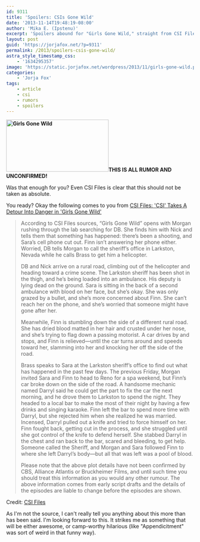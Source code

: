```yaml
---
id: 9311
title: 'Spoilers: CSIs Gone Wild'
date: '2013-11-14T19:48:19-08:00'
author: 'Mika E. (Ipstenu)'
excerpt: 'Spoilers abound for "Girls Gone Wild," straight from CSI Files.'
layout: post
guid: 'https://jorjafox.net/?p=9311'
permalink: /2013/spoilers-csis-gone-wild/
astra_style_timestamp_css:
    - '1634295357'
image: 'https://static.jorjafox.net/wordpress/2013/11/girls-gone-wild.png'
categories:
    - 'Jorja Fox'
tags:
    - article
    - csi
    - rumors
    - spoilers
---
```


<strong><img class="alignright size-thumbnail wp-image-9312" alt="Girls Gone Wild" src="//static.jorjafox.net/wordpress/2013/11/girls-gone-wild.png" width="275" height="140" />THIS IS ALL RUMOR AND UNCONFIRMED!</strong>

Was that enough for you? Even CSI Files is clear that this should not be taken as absolute.

You ready? Okay the following comes to you from <a href="http://www.csifiles.com/content/2013/11/csi-takes-a-detour-into-danger-in-girls-gone-wild/">CSI Files: 'CSI' Takes A Detour Into Danger in 'Girls Gone Wild'</a>
<blockquote>According to CSI Files sources, “Girls Gone Wild” opens with Morgan rushing through the lab searching for DB. She finds him with Nick and tells them that something has happened: there’s been a shooting, and Sara’s cell phone cut out. Finn isn’t answering her phone either. Worried, DB tells Morgan to call the sheriff’s office in Larkston, Nevada while he calls Brass to get him a helicopter.

DB and Nick arrive on a rural road, climbing out of the helicopter and heading toward a crime scene. The Larkston sheriff has been shot in the thigh, and he’s being loaded into an ambulance. His deputy is lying dead on the ground. Sara is sitting in the back of a second ambulance with blood on her face, but she’s okay. She was only grazed by a bullet, and she’s more concerned about Finn. She can’t reach her on the phone, and she’s worried that someone might have gone after her.

Meanwhile, Finn is stumbling down the side of a different rural road. She has dried blood matted in her hair and crusted under her nose, and she’s trying to flag down a passing motorist. A car drives by and stops, and Finn is relieved—until the car turns around and speeds toward her, slamming into her and knocking her off the side of the road.

Brass speaks to Sara at the Larkston sheriff’s office to find out what has happened in the past few days. The previous Friday, Morgan invited Sara and Finn to head to Reno for a spa weekend, but Finn’s car broke down on the side of the road. A handsome mechanic named Darryl said he could get the part to fix the car the next morning, and he drove them to Larkston to spend the night. They headed to a local bar to make the most of their night by having a few drinks and singing karaoke. Finn left the bar to spend more time with Darryl, but she rejected him when she realized he was married. Incensed, Darryl pulled out a knife and tried to force himself on her. Finn fought back, getting cut in the process, and she struggled until she got control of the knife to defend herself. She stabbed Darryl in the chest and ran back to the bar, scared and bleeding, to get help. Someone called the Sheriff, and Morgan and Sara followed Finn to where she left Darryl’s body—but all that was left was a pool of blood.

Please note that the above plot details have not been confirmed by CBS, Alliance Atlantis or Bruckheimer Films, and until such time you should treat this information as you would any other rumour. The above information comes from early script drafts and the details of the episodes are liable to change before the episodes are shown.</blockquote>
Credit: <a href="http://www.csifiles.com/content/2013/11/csi-takes-a-detour-into-danger-in-girls-gone-wild/">CSI Files</a>

As I'm not the source, I can't really tell you anything about this more than has been said. I'm looking forward to this. It strikes me as something that will be either awesome, or camp-worthy hilarious (like "Appendicitment" was sort of weird in that funny way).